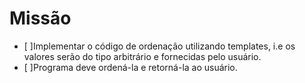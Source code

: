 # Missão

- [ ]Implementar o código de ordenação utilizando templates, i.e os valores serão do tipo arbitrário e fornecidas pelo usuário.
- [ ]Programa deve ordená-la e retorná-la ao usuário.
